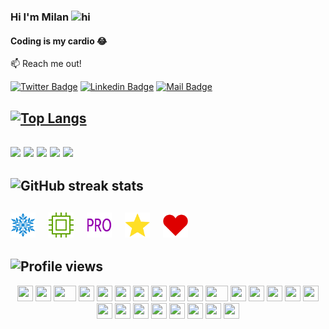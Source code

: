 ### Hi I'm Milan <img src="https://user-images.githubusercontent.com/1303154/88677602-1635ba80-d120-11ea-84d8-d263ba5fc3c0.gif" width="28px" alt="hi"> 
#### Coding is my cardio 😂

:mailbox: Reach me out!

[![Twitter Badge](https://img.shields.io/badge/-@Lane-1ca0f1?style=flat&labelColor=1ca0f1&logo=twitter&logoColor=white&link=https://twitter.com/Lane8765)](https://twitter.com/Lane8765) [![Linkedin Badge](https://img.shields.io/badge/-Milan-0e76a8?style=flat&labelColor=0e76a8&logo=linkedin&logoColor=white)](https://www.linkedin.com/in/milanjs/) [![Mail Badge](https://img.shields.io/badge/-Milan-c0392b?style=flat&labelColor=c0392b&logo=gmail&logoColor=white)](mailto:milenkovicmilan110@gmail.com)

[![Top Langs](https://github-readme-stats.vercel.app/api/top-langs/?username=Lane876&theme=gotham)](https://github.com/anuraghazra/github-readme-stats)
---

<!-- ![GitHub stats](https://github-readme-stats.vercel.app/api?username=Lane876&show_icons=true&theme=gotham) -->
<!-- <img src="https://img.icons8.com/office/70/000000/react.png"/> --> 

<img src="https://img.icons8.com/nolan/80/react-native.png"/> <img src="https://img.icons8.com/color/80/000000/vue-js.png"/> <img src="https://img.icons8.com/color/80/000000/javascript--v2.png"/> <img src="https://img.icons8.com/color/80/000000/html-5--v1.png"/> <img src="https://img.icons8.com/color/80/000000/css3.png"/>
---

<!-- ![GitHub Activity Graph](https://activity-graph.herokuapp.com/graph?username=Lane876) -->

![GitHub streak stats](https://github-readme-streak-stats.herokuapp.com/?user=Lane876&theme=dark) 
---

<a href='https://archiveprogram.github.com/'><img src='https://raw.githubusercontent.com/acervenky/animated-github-badges/master/assets/acbadge.gif' width='40' height='40'></a> <a href='https://docs.github.com/en/developers'><img src='https://raw.githubusercontent.com/acervenky/animated-github-badges/master/assets/devbadge.gif' width='40' height='40'></a> <a href='https://github.com/pricing'><img src='https://raw.githubusercontent.com/acervenky/animated-github-badges/master/assets/pro.gif' width='40' height='40'></a> <a href='https://stars.github.com/'><img src='https://raw.githubusercontent.com/acervenky/animated-github-badges/master/assets/starbadge.gif' width='40' height='40'></a> <a href='https://docs.github.com/en/github/supporting-the-open-source-community-with-github-sponsors'><img src='https://raw.githubusercontent.com/acervenky/animated-github-badges/master/assets/sponsorbadge.gif' width='40' height='40'></a> 
---

<!--
[![trophy](https://github-profile-trophy.vercel.app/?username=Lane876&theme=onedark)](https://github.com/ryo-ma/github-profile-trophy)

-->
<!-- [<img src='https://img.icons8.com/color/48/000000/linkedin.png' alt='linkedin' height='40' style='color: red'>](https://www.linkedin.com/in/milanjs)  [<img src='https://img.icons8.com/color/96/000000/twitter--v1.png' alt='twitter' height='40'>](https://twitter.com/Lane8765) -->
![Profile views](https://gpvc.arturio.dev/Lane876)
---

<div align="center">
    <img src="https://cultofthepartyparrot.com/parrots/hd/githubparrot.gif" width="25" height="25"/>
    <img src="https://cultofthepartyparrot.com/flags/hd/iranparrot.gif" width="25" height="25"/>
    <img src="https://cultofthepartyparrot.com/parrots/asyncparrot.gif" width="36" height="25"/>
    <img src="https://cultofthepartyparrot.com/parrots/exceptionallyfastparrot.gif" width="25" height="25"/>
    <img src="https://cultofthepartyparrot.com/parrots/hd/60fpsparrot.gif" width="25" height="25"/>
    <img src="https://cultofthepartyparrot.com/parrots/hd/jumpingparrot.gif" width="25" height="25"/>
    <img src="https://cultofthepartyparrot.com/parrots/hd/opensourceparrot.gif" width="25" height="25"/>
    <img src="https://cultofthepartyparrot.com/parrots/hd/dealwithitnowparrot.gif" width="25" height="25"/>
    <img src="https://cultofthepartyparrot.com/parrots/hd/hypnoparrotlight.gif" width="25" height="25"/>
    <img src="https://cultofthepartyparrot.com/parrots/databaseparrot.gif" width="25" height="25"/>
    <img src="https://cultofthepartyparrot.com/parrots/fixparrot.gif" width="36" height="25"/>
    <img src="https://cultofthepartyparrot.com/parrots/hd/laptop_parrot.gif" width="25" height="25"/>
    <img src="https://cultofthepartyparrot.com/parrots/hd/spinningparrot.gif" width="25" height="25"/>
    <img src="https://cultofthepartyparrot.com/parrots/hd/levitationparrot.gif" width="25" height="25"/>
    <img src="https://cultofthepartyparrot.com/parrots/hd/meldparrot.gif" width="25" height="25"/>
    <img src="https://cultofthepartyparrot.com/parrots/slomoparrot.gif" width="25" height="25"/>
    <img src="https://cultofthepartyparrot.com/parrots/hd/moonwalkingparrot.gif" width="25" height="25"/>
    <img src="https://cultofthepartyparrot.com/parrots/hd/stableparrot.gif" width="25" height="25"/>
    <img src="https://cultofthepartyparrot.com/parrots/hd/scienceparrot.gif" width="25" height="25"/>
    <img src="https://cultofthepartyparrot.com/parrots/hd/pirateparrot.gif" width="25" height="25"/>
    <img src="https://cultofthepartyparrot.com/parrots/hd/footballparrot.gif" width="25" height="25"/>
    <img src="https://cultofthepartyparrot.com/parrots/hd/illuminatiparrot.gif" width="25" height="25"/>
    <img src="https://cultofthepartyparrot.com/parrots/hd/hypnoparrotdark.gif" width="25" height="25"/>
    <img src="https://cultofthepartyparrot.com/parrots/hd/mustacheparrot.gif" width="25" height="25"/>
</div>
